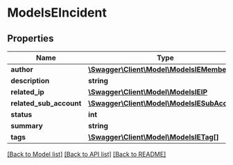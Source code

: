 # ModelsEIncident

## Properties
Name | Type | Description | Notes
------------ | ------------- | ------------- | -------------
**author** | [**\Swagger\Client\Model\ModelsIEMember**](ModelsIEMember.md) |  | [optional] 
**description** | **string** |  | [optional] 
**related_ip** | [**\Swagger\Client\Model\ModelsIEIP**](ModelsIEIP.md) |  | [optional] 
**related_sub_account** | [**\Swagger\Client\Model\ModelsIESubAccount**](ModelsIESubAccount.md) |  | [optional] 
**status** | **int** |  | [optional] 
**summary** | **string** |  | [optional] 
**tags** | [**\Swagger\Client\Model\ModelsIETag[]**](ModelsIETag.md) |  | [optional] 

[[Back to Model list]](../README.md#documentation-for-models) [[Back to API list]](../README.md#documentation-for-api-endpoints) [[Back to README]](../README.md)



